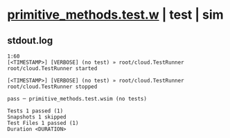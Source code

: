 # [primitive_methods.test.w](../../../../../examples/tests/valid/primitive_methods.test.w) | test | sim

## stdout.log
```log
1:60
[<TIMESTAMP>] [VERBOSE] (no test) » root/cloud.TestRunner
root/cloud.TestRunner started

[<TIMESTAMP>] [VERBOSE] (no test) » root/cloud.TestRunner
root/cloud.TestRunner stopped

pass ─ primitive_methods.test.wsim (no tests)

Tests 1 passed (1)
Snapshots 1 skipped
Test Files 1 passed (1)
Duration <DURATION>
```

